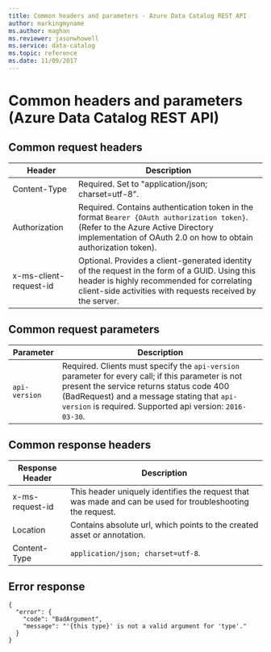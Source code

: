 ```yaml
---
title: Common headers and parameters - Azure Data Catalog REST API
author: markingmyname
ms.author: maghan
ms.reviewer: jasonwhowell
ms.service: data-catalog
ms.topic: reference
ms.date: 11/09/2017
---
```


# Common headers and parameters (Azure Data Catalog REST API)

## Common request headers  
  
|**Header**|**Description**  
|---|---  
|Content-Type|Required. Set to "application/json; charset=utf-8".  
|Authorization|Required. Contains authentication token in the format `Bearer {OAuth authorization token}`. (Refer to the Azure Active Directory implementation of OAuth 2.0 on how to obtain authorization token).  
|x-ms-client-request-id|Optional. Provides a client-generated identity of the request in the form of a GUID. Using this header is highly recommended for correlating client-side activities with requests received by the server.  
  
## Common request parameters  
  
|**Parameter**|**Description**  
|---|---  
|`api-version`|Required. Clients must specify the `api-version` parameter for every call; if this parameter is not present the service returns status code 400 (BadRequest) and a message stating that `api-version` is required. Supported api version: `2016-03-30`.  
  
## Common response headers  
  
|**Response Header**|**Description**  
|---|---  
|x-ms-request-id|This header uniquely identifies the request that was made and can be used for troubleshooting the request.  
|Location|Contains absolute url, which points to the created asset or annotation.  
|Content-Type| `application/json; charset=utf-8`.  
  
## Error response  
    {  
      "error": {  
        "code": "BadArgument",  
        "message": "'{this type}' is not a valid argument for 'type'."  
      }  
    }  
